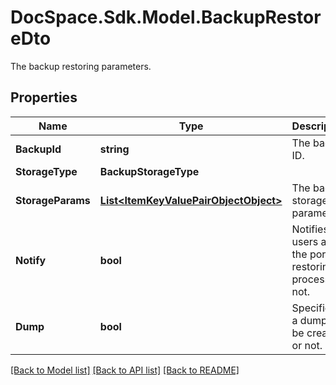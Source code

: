 # DocSpace.Sdk.Model.BackupRestoreDto
The backup restoring parameters.

## Properties

Name | Type | Description | Notes
------------ | ------------- | ------------- | -------------
**BackupId** | **string** | The backup ID. | [optional] 
**StorageType** | **BackupStorageType** |  | [optional] 
**StorageParams** | [**List&lt;ItemKeyValuePairObjectObject&gt;**](ItemKeyValuePairObjectObject.md) | The backup storage parameters. | [optional] 
**Notify** | **bool** | Notifies users about the portal restoring process or not. | [optional] 
**Dump** | **bool** | Specifies if a dump will be created or not. | [optional] 

[[Back to Model list]](../README.md#documentation-for-models) [[Back to API list]](../README.md#documentation-for-api-endpoints) [[Back to README]](../README.md)

